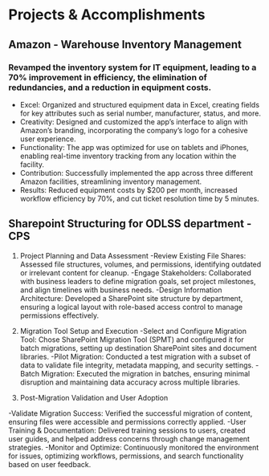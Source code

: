 # Projects & Accomplishments

## Amazon - Warehouse Inventory Management 

### Revamped the inventory system for IT equipment, leading to a 70% improvement in efficiency, the elimination of redundancies, and a reduction in equipment costs.

  - Excel:  Organized and structured equipment data in Excel, creating fields for key attributes such as serial number, manufacturer, status, and more.
  - Creativity:  Designed and customized the app’s interface to align with Amazon’s branding, incorporating the company’s logo for a cohesive user experience.
  - Functionality:  The app was optimized for use on tablets and iPhones, enabling real-time inventory tracking from any location within the facility.
  - Contribution:  Successfully implemented the app across three different Amazon facilities, streamlining inventory management.
  - Results:  Reduced equipment costs by $200 per month, increased workflow efficiency by 70%, and cut ticket resolution time by 5 minutes.
  
## Sharepoint Structuring for ODLSS department - CPS

1. Project Planning and Data Assessment
-Review Existing File Shares: Assessed file structures, volumes, and permissions, identifying outdated or irrelevant content for cleanup.
-Engage Stakeholders: Collaborated with business leaders to define migration goals, set project milestones, and align timelines with business needs.
-Design Information Architecture: Developed a SharePoint site structure by department, ensuring a logical layout with role-based access control to manage permissions effectively.

2. Migration Tool Setup and Execution
-Select and Configure Migration Tool: Chose SharePoint Migration Tool (SPMT) and configured it for batch migrations, setting up destination SharePoint sites and document libraries.
-Pilot Migration: Conducted a test migration with a subset of data to validate file integrity, metadata mapping, and security settings.
-Batch Migration: Executed the migration in batches, ensuring minimal disruption and maintaining data accuracy across multiple libraries.

3. Post-Migration Validation and User Adoption
   
-Validate Migration Success: Verified the successful migration of content, ensuring files were accessible and permissions correctly applied.
-User Training & Documentation: Delivered training sessions to users, created user guides, and helped address concerns through change management strategies.
-Monitor and Optimize: Continuously monitored the environment for issues, optimizing workflows, permissions, and search functionality based on user feedback.

